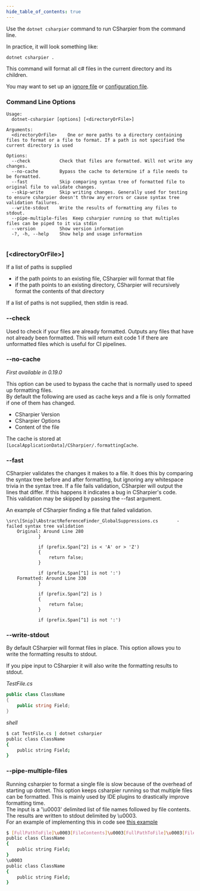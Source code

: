 ```yaml
---
hide_table_of_contents: true
---
```

Use the `dotnet csharpier` command to run CSharpier from the command line.

In practice, it will look something like:
```
dotnet csharpier .
```
This command will format all c# files in the current directory and its children.

You may want to set up an [ignore file](Ignore.md) or [configuration file](Configuration.md).

### Command Line Options
```console
Usage:
  dotnet-csharpier [options] [<directoryOrFile>]

Arguments:
  <directoryOrFile>    One or more paths to a directory containing files to format or a file to format. If a path is not specified the current directory is used

Options:
  --check           Check that files are formatted. Will not write any changes.
  --no-cache        Bypass the cache to determine if a file needs to be formatted.
  --fast            Skip comparing syntax tree of formatted file to original file to validate changes.
  --skip-write      Skip writing changes. Generally used for testing to ensure csharpier doesn't throw any errors or cause syntax tree validation failures.
  --write-stdout    Write the results of formatting any files to stdout.
  --pipe-multiple-files  Keep csharpier running so that multiples files can be piped to it via stdin
  --version         Show version information
  -?, -h, --help    Show help and usage information


```

### \[<directoryOrFile\>]
 
If a list of paths is supplied
- if the path points to an existing file, CSharpier will format that file
- if the path points to an existing directory, CSharpier will recursively format the contents of that directory

If a list of paths is not supplied, then stdin is read.

### --check
Used to check if your files are already formatted. Outputs any files that have not already been formatted.
This will return exit code 1 if there are unformatted files which is useful for CI pipelines.

### --no-cache
_First available in 0.19.0_

This option can be used to bypass the cache that is normally used to speed up formatting files.  
By default the following are used as cache keys and a file is only formatted if one of them has changed.
* CSharpier Version
* CSharpier Options
* Content of the file

The cache is stored at `[LocalApplicationData]/CSharpier/.formattingCache`.

### --fast
CSharpier validates the changes it makes to a file.
It does this by comparing the syntax tree before and after formatting, but ignoring any whitespace trivia in the syntax tree.
If a file fails validation, CSharpier will output the lines that differ. If this happens it indicates a bug in CSharpier's code.  
This validation may be skipped by passing the --fast argument.

An example of CSharpier finding a file that failed validation.
```
\src\[Snip]\AbstractReferenceFinder_GlobalSuppressions.cs       - failed syntax tree validation
    Original: Around Line 280
            }

            if (prefix.Span[^2] is < 'A' or > 'Z')
            {
                return false;
            }

            if (prefix.Span[^1] is not ':')
    Formatted: Around Line 330
            }

            if (prefix.Span[^2] is )
            {
                return false;
            }

            if (prefix.Span[^1] is not ':')
```

### --write-stdout
By default CSharpier will format files in place. This option allows you to write the formatting results to stdout.

If you pipe input to CSharpier it will also write the formatting results to stdout.

*TestFile.cs*
```c#
public class ClassName
{
    public string Field;
}
```
*shell*
```bash
$ cat TestFile.cs | dotnet csharpier
public class ClassName
{
    public string Field;
}
```

### --pipe-multiple-files
Running csharpier to format a single file is slow because of the overhead of starting up dotnet. 
This option keeps csharpier running so that multiple files can be formatted. This is mainly used by IDE plugins
to drastically improve formatting time.  
The input is a '\u0003' delimited list of file names followed by file contents.  
The results are written to stdout delimited by \u0003.  
For an example of implementing this in code see [this example](https://github.com/belav/csharpier/blob/master/Src/CSharpier.VSCode/src/CSharpierProcessPipeMultipleFiles.ts)
```bash
$ [FullPathToFile]\u0003[FileContents]\u0003[FullPathToFile]\u0003[FileContents]\u0003 | dotnet csharpier --pipe-multiple-files
public class ClassName
{
    public string Field;
}
\u0003
public class ClassName
{
    public string Field;
}
```
